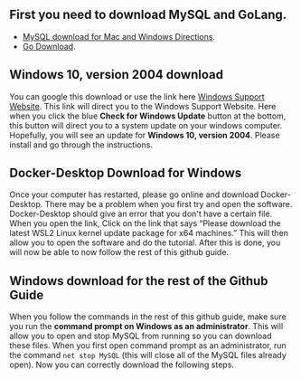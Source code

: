 ## First you need to download MySQL and GoLang.

* [MySQL download for Mac and Windows Directions](https://github.com/ahsu1230/mathnavigatorSite/blob/master/resources/install_mysql/guide.md). 
* [Go Download](https://golang.org/).

## Windows 10, version 2004 download 
You can google this download or use the link here [Windows Support Website](https://support.microsoft.com/en-us/help/4027667/windows-10-update?fbclid=IwAR01JBDzt270x4OaxsNkYlBjG4-sVO21NfaEeYbHCYhcJnYilbylwXnMBdQ). This link will direct you to the Windows Support Website. 
Here when you click the blue **Check for Windows Update** button at the bottom, this button will direct you to a system update on your windows computer. 
Hopefully, you will see an update for **Windows 10, version 2004**. Please install and go through the instructions.

## Docker-Desktop Download for Windows
Once your computer has restarted, please go online and download Docker-Desktop. There may be a problem when you first try and open the software. Docker-Desktop should give an error that you don't have a certain file. 
When you open the link, Click on the link that says “Please download the latest WSL2 Linux kernel update package for x64 machines.” 
This will then allow you to open the software and do the tutorial. After this is done, you will now be able to now follow the rest of this github guide. 

## Windows download for the rest of the Github Guide
When you follow the commands in the rest of this github guide, make sure you run the **command prompt on Windows as an administrator**. This will allow you to open and stop MySQL from running so you can download these files. 
When you first open command prompt as an administrator, run the command `net stop MySQL` (this will close all of the MySQL files already open). Now you can correctly download the following steps.
